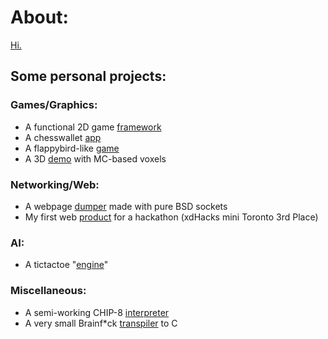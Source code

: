 # About:
[Hi.](https://jzj-personal.herokuapp.com/)
## Some personal projects:
### Games/Graphics:
- A functional 2D game [framework](https://github.com/return0jz/framework2d)
- A chesswallet [app](https://github.com/return0jz/chesswallet)
- A flappybird-like [game](https://github.com/return0jz/wallbird)
- A 3D [demo](https://github.com/return0jz/badmc) with MC-based voxels
### Networking/Web:
- A webpage [dumper](https://github.com/return0jz/baddumper) made with pure BSD sockets
- My first web [product](https://github.com/return0jz/xdhack) for a hackathon (xdHacks mini Toronto 3rd Place)
### AI:
- A tictactoe "[engine](https://github.com/return0jz/kektictactoe)" 
### Miscellaneous:
- A semi-working CHIP-8 [interpreter](https://github.com/return0jz/buggedchip8)
- A very small Brainf*ck [transpiler](https://github.com/return0jz/brainf-ctranspiler) to C
